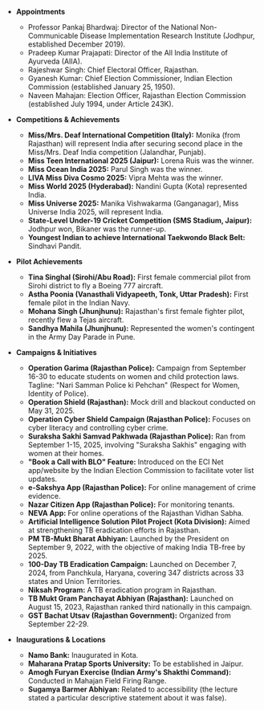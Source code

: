 *   **Appointments**
    *   Professor Pankaj Bhardwaj: Director of the National Non-Communicable Disease Implementation Research Institute (Jodhpur, established December 2019).
    *   Pradeep Kumar Prajapati: Director of the All India Institute of Ayurveda (AIIA).
    *   Rajeshwar Singh: Chief Electoral Officer, Rajasthan.
    *   Gyanesh Kumar: Chief Election Commissioner, Indian Election Commission (established January 25, 1950).
    *   Naveen Mahajan: Election Officer, Rajasthan Election Commission (established July 1994, under Article 243K).

*   **Competitions & Achievements**
    *   **Miss/Mrs. Deaf International Competition (Italy):** Monika (from Rajasthan) will represent India after securing second place in the Miss/Mrs. Deaf India competition (Jalandhar, Punjab).
    *   **Miss Teen International 2025 (Jaipur):** Lorena Ruis was the winner.
    *   **Miss Ocean India 2025:** Parul Singh was the winner.
    *   **LIVA Miss Diva Cosmo 2025:** Vipra Mehta was the winner.
    *   **Miss World 2025 (Hyderabad):** Nandini Gupta (Kota) represented India.
    *   **Miss Universe 2025:** Manika Vishwakarma (Ganganagar), Miss Universe India 2025, will represent India.
    *   **State-Level Under-19 Cricket Competition (SMS Stadium, Jaipur):** Jodhpur won, Bikaner was the runner-up.
    *   **Youngest Indian to achieve International Taekwondo Black Belt:** Sindhavi Pandit.

*   **Pilot Achievements**
    *   **Tina Singhal (Sirohi/Abu Road):** First female commercial pilot from Sirohi district to fly a Boeing 777 aircraft.
    *   **Astha Poonia (Vanasthali Vidyapeeth, Tonk, Uttar Pradesh):** First female pilot in the Indian Navy.
    *   **Mohana Singh (Jhunjhunu):** Rajasthan's first female fighter pilot, recently flew a Tejas aircraft.
    *   **Sandhya Mahila (Jhunjhunu):** Represented the women's contingent in the Army Day Parade in Pune.

*   **Campaigns & Initiatives**
    *   **Operation Garima (Rajasthan Police):** Campaign from September 16-30 to educate students on women and child protection laws. Tagline: "Nari Samman Police ki Pehchan" (Respect for Women, Identity of Police).
    *   **Operation Shield (Rajasthan):** Mock drill and blackout conducted on May 31, 2025.
    *   **Operation Cyber Shield Campaign (Rajasthan Police):** Focuses on cyber literacy and controlling cyber crime.
    *   **Suraksha Sakhi Samvad Pakhwada (Rajasthan Police):** Ran from September 1-15, 2025, involving "Suraksha Sakhis" engaging with women at their homes.
    *   **"Book a Call with BLO" Feature:** Introduced on the ECI Net app/website by the Indian Election Commission to facilitate voter list updates.
    *   **e-Sakshya App (Rajasthan Police):** For online management of crime evidence.
    *   **Nazar Citizen App (Rajasthan Police):** For monitoring tenants.
    *   **NEVA App:** For online operations of the Rajasthan Vidhan Sabha.
    *   **Artificial Intelligence Solution Pilot Project (Kota Division):** Aimed at strengthening TB eradication efforts in Rajasthan.
    *   **PM TB-Mukt Bharat Abhiyan:** Launched by the President on September 9, 2022, with the objective of making India TB-free by 2025.
    *   **100-Day TB Eradication Campaign:** Launched on December 7, 2024, from Panchkula, Haryana, covering 347 districts across 33 states and Union Territories.
    *   **Niksah Program:** A TB eradication program in Rajasthan.
    *   **TB Mukt Gram Panchayat Abhiyan (Rajasthan):** Launched on August 15, 2023, Rajasthan ranked third nationally in this campaign.
    *   **GST Bachat Utsav (Rajasthan Government):** Organized from September 22-29.

*   **Inaugurations & Locations**
    *   **Namo Bank:** Inaugurated in Kota.
    *   **Maharana Pratap Sports University:** To be established in Jaipur.
    *   **Amogh Furyan Exercise (Indian Army's Shakthi Command):** Conducted in Mahajan Field Firing Range.
    *   **Sugamya Barmer Abhiyan:** Related to accessibility (the lecture stated a particular descriptive statement about it was false).